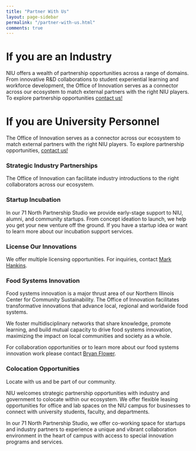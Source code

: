 ```yaml
---
title: "Partner With Us"
layout: page-sidebar
permalink: "/partner-with-us.html"
comments: true
---
```

# If you are an Industry  
NIU offers a wealth of partnership opportunities across a range of domains. 
From innovative R&D collaborations to student experiential learning and workforce development,
the Office of Innovation serves as a connector across our ecosystem to match 
external partners with the right NIU players. To explore partnership opportunities 
<a href="/contact">contact us!</a>  
  
# If you are University Personnel  
The Office of Innovation serves as a connector across our ecosystem to match external 
partners with the right NIU players. To explore partnership opportunities, 
<a href="/contact">contact us!</a>    
  
### Strategic Industry Partnerships  
The Office of Innovation can facilitate industry introductions to the right collaborators across our ecosystem. 
  
### Startup Incubation  
In our 71 North Partnership Studio we provide early-stage support to NIU, alumni, and community startups. From concept ideation to launch, we help you get your new venture off the ground. If you have a startup idea or want to learn more about our incubation support services.  
  
### License Our Innovations  
We offer multiple licensing opportunities. For inquiries, contact <a href="/members/MarkHankens/">Mark Hankins</a>.  
  
### Food Systems Innovation  
  
Food systems innovation is a major thrust area of our Northern Illinois Center for Community Sustainability. The Office of Innovation facilitates transformative innovations that advance local, regional and worldwide food systems.  
  
We foster multidisciplinary networks that share knowledge, promote learning, and build mutual capacity to drive food systems innovation, maximizing the impact on local communities and society as a whole.  
  
For collaboration opportunities or to learn more about our food systems innovation work please contact <a href="/members/BryanFlower/">Bryan Flower</a>.
  
### Colocation Opportunities  
  
Locate with us and be part of our community.  
  
NIU welcomes strategic partnership opportunities with industry and government to colocate within our ecosystem. We offer flexible leasing opportunities for office and lab spaces on the NIU campus for businesses to connect with university students, faculty, and departments.  
  
In our 71 North Partnership Studio, we offer co-working space for startups and industry partners to experience a unique and vibrant collaboration environment in the heart of campus with access to special innovation programs and services.